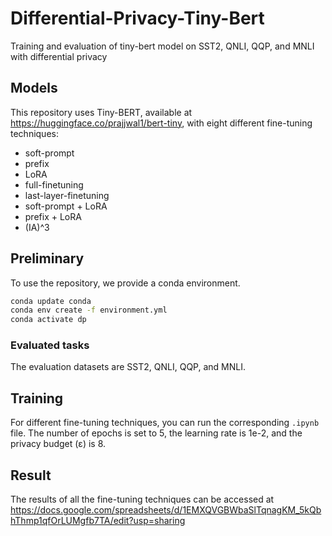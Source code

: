 # Differential-Privacy-Tiny-Bert
Training and evaluation of tiny-bert model on SST2, QNLI, QQP, and MNLI with differential privacy

## Models

This repository uses Tiny-BERT, available at https://huggingface.co/prajjwal1/bert-tiny, with eight different fine-tuning techniques:
 - soft-prompt
 - prefix
 - LoRA
 - full-finetuning
 - last-layer-finetuning
 - soft-prompt + LoRA
 - prefix + LoRA
 - (IA)^3


## Preliminary

To use the repository, we provide a conda environment.
```bash
conda update conda
conda env create -f environment.yml
conda activate dp
```
### Evaluated tasks

The evaluation datasets are SST2, QNLI, QQP, and MNLI.

## Training

For different fine-tuning techniques, you can run the corresponding `.ipynb` file. The number of epochs is set to 5, the learning rate is 1e-2, and the privacy budget (ε) is 8.

## Result 
The results of all the fine-tuning techniques can be accessed at https://docs.google.com/spreadsheets/d/1EMXQVGBWbaSlTqnagKM_5kQbhThmp1qfOrLUMgfb7TA/edit?usp=sharing

